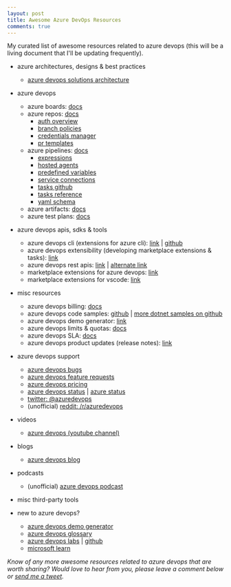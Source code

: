 ```yaml
---
layout: post
title: Awesome Azure DevOps Resources
comments: true
---
```

My curated list of awesome resources related to azure devops (this will be a living document that I'll be updating frequently).

* azure architectures, designs & best practices
  * [azure devops solutions architecture](https://azure.microsoft.com/en-in/solutions/architecture/?product=azure-devops)

* azure devops
  * azure boards: [docs](https://docs.microsoft.com/en-us/azure/devops/boards)
  * azure repos: [docs](https://docs.microsoft.com/en-us/azure/devops/repos)
    * [auth overview](https://docs.microsoft.com/en-us/azure/devops/repos/git/auth-overview)
    * [branch policies](https://docs.microsoft.com/en-us/azure/devops/repos/git/branch-policies)
    * [credentials manager](https://docs.microsoft.com/en-us/azure/devops/repos/git/set-up-credential-managers)
    * [pr templates](https://docs.microsoft.com/en-us/azure/devops/repos/git/pull-request-templates)
  * azure pipelines: [docs](https://docs.microsoft.com/en-us/azure/devops/pipelines)
    * [expressions](https://docs.microsoft.com/en-us/azure/devops/pipelines/process/expressions)
    * [hosted agents](https://docs.microsoft.com/en-us/azure/devops/pipelines/agents/hosted)
    * [predefined variables](https://docs.microsoft.com/en-us/azure/devops/pipelines/build/variables)
    * [service connections](https://docs.microsoft.com/en-us/azure/devops/pipelines/library/service-endpoints)
    * [tasks github](https://github.com/microsoft/azure-pipelines-tasks)
    * [tasks reference](https://docs.microsoft.com/en-us/azure/devops/pipelines/tasks)
    * [yaml schema](https://docs.microsoft.com/en-us/azure/devops/pipelines/yaml-schema)
  * azure artifacts: [docs](https://docs.microsoft.com/en-us/azure/devops/artifacts)
  * azure test plans: [docs](https://docs.microsoft.com/en-us/azure/devops/test)

* azure devops apis, sdks & tools
  * azure devops cli (extensions for azure cli): [link](https://marketplace.visualstudio.com/items?itemName=ms-vsts.cli) \| [github](https://github.com/Azure/azure-devops-cli-extension)
  * azure devops extensibility (developing marketplace extensions & tasks): [link](https://docs.microsoft.com/en-us/azure/devops/marketplace-extensibility/)
  * azure devops rest apis: [link](https://docs.microsoft.com/en-us/rest/api/azure/devops) \| [alternate link](https://docs.microsoft.com/en-us/rest/api/?view=Azure%20DevOps)
  * marketplace extensions for azure devops: [link](https://marketplace.visualstudio.com/azuredevops)
  * marketplace extensions for vscode: [link](https://marketplace.visualstudio.com/search?term=azure&target=VSCode&category=All%20categories&sortBy=Relevance)

* misc resources
  * azure devops billing: [docs](https://docs.microsoft.com/en-us/azure/devops/organizations/billing)
  * azure devops code samples: [github](https://github.com/microsoft/devops-project-samples) \| [more dotnet samples on github](https://github.com/microsoft/azure-devops-dotnet-samples)
  * azure devops demo generator: [link](https://azuredevopsdemogenerator.azurewebsites.net/)
  * azure devops limits & quotas: [docs](https://docs.microsoft.com/en-us/azure/devops/integrate/concepts/rate-limits)
  * azure devops SLA: [docs](https://azure.microsoft.com/en-us/support/legal/sla/azure-devops/v2_0/)
  * azure devops product updates (release notes): [link](https://docs.microsoft.com/en-in/azure/devops/release-notes/)

* azure devops support
  * [azure devops bugs](https://developercommunity.visualstudio.com/spaces/21/visual-studio-team-services.html?type=problem)
  * [azure devops feature requests](https://developercommunity.visualstudio.com/spaces/21/visual-studio-team-services.html?type=idea)
  * [azure devops pricing](https://azure.microsoft.com/en-in/pricing/details/devops/azure-devops-services/)
  * [azure devops status](https://status.dev.azure.com/) \| [azure status](https://azure.microsoft.com/en-us/status/)
  * [twitter: @azuredevops](https://twitter.com/AzureDevOps)
  * (unofficial) [reddit: /r/azuredevops](https://www.reddit.com/r/azuredevops/)

* videos
  * [azure devops (youtube channel)](https://www.youtube.com/channel/UC-ikyViYMM69joIAv7dlMsA)

* blogs
  * [azure devops blog](https://devblogs.microsoft.com/devops/)

* podcasts
  * (unofficial) [azure devops podcast](http://azuredevopspodcast.clear-measure.com/)

* misc third-party tools

* new to azure devops?
  * [azure devops demo generator](https://azuredevopsdemogenerator.azurewebsites.net/)
  * [azure devops glossary](https://docs.microsoft.com/en-us/azure/devops/project/navigation/glossary)
  * [azure devops labs](https://www.azuredevopslabs.com/) \| [github](https://github.com/Microsoft/azuredevopslabs)
  * [microsoft learn](https://docs.microsoft.com/en-us/learn/browse/?products=azure-devops)

_Know of any more awesome resources related to azure devops that are worth sharing? Would love to hear from you, please leave a comment below or [send me a tweet]({{site.author.twitter}})._
